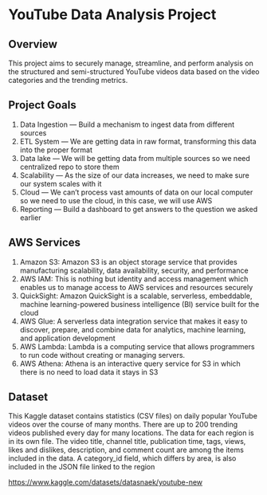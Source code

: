# YouTube Data Analysis Project

## Overview

This project aims to securely manage, streamline, and perform analysis on the structured and semi-structured YouTube videos data based on the video categories and the trending metrics.

## Project Goals
1. Data Ingestion — Build a mechanism to ingest data from different sources
2. ETL System — We are getting data in raw format, transforming this data into the proper format
3. Data lake — We will be getting data from multiple sources so we need centralized repo to store them
4. Scalability — As the size of our data increases, we need to make sure our system scales with it
5. Cloud — We can’t process vast amounts of data on our local computer so we need to use the cloud, in this case, we will use AWS
6. Reporting — Build a dashboard to get answers to the question we asked earlier

## AWS Services
1. Amazon S3: Amazon S3 is an object storage service that provides manufacturing scalability, data availability, security, and performance
2. AWS IAM: This is nothing but identity and access management which enables us to manage access to AWS services and resources securely
3. QuickSight: Amazon QuickSight is a scalable, serverless, embeddable, machine learning-powered business intelligence (BI) service built for the cloud
4. AWS Glue: A serverless data integration service that makes it easy to discover, prepare, and combine data for analytics, machine learning, and application development
5. AWS Lambda: Lambda is a computing service that allows programmers to run code without creating or managing servers.
6. AWS Athena: Athena is an interactive query service for S3 in which there is no need to load data it stays in S3

## Dataset
This Kaggle dataset contains statistics (CSV files) on daily popular YouTube videos over the course of many months. There are up to 200 trending videos published every day for many locations. The data for each region is in its own file. The video title, channel title, publication time, tags, views, likes and dislikes, description, and comment count are among the items included in the data. A category_id field, which differs by area, is also included in the JSON file linked to the region

https://www.kaggle.com/datasets/datasnaek/youtube-new
